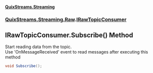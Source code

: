 #### [QuixStreams.Streaming](index.md 'index')
### [QuixStreams.Streaming.Raw](QuixStreams.Streaming.Raw.md 'QuixStreams.Streaming.Raw').[IRawTopicConsumer](IRawTopicConsumer.md 'QuixStreams.Streaming.Raw.IRawTopicConsumer')

## IRawTopicConsumer.Subscribe() Method

Start reading data from the topic.  
Use 'OnMessageReceived' event to read messages after executing this method

```csharp
void Subscribe();
```